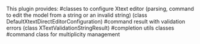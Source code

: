 This plugin provides:
#classes to configure Xtext editor (parsing, command to edit the model from a string or an invalid string) (class DefaultXtextDirectEditorConfiguration)
#command result with validation errors (class XTextValidationStringResult)
#completion utils classes
#command class for multiplicity management